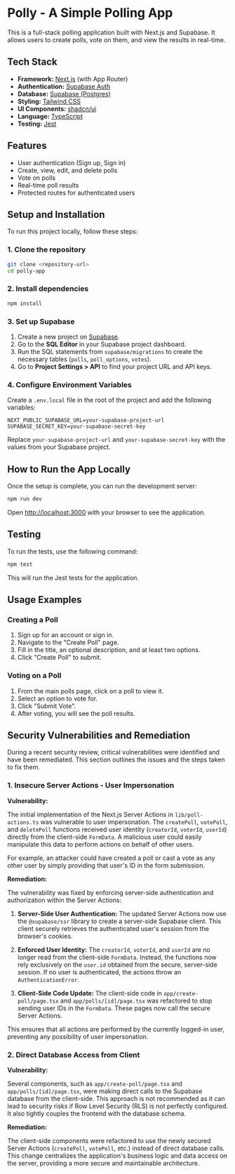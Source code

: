 # Polly - A Simple Polling App

This is a full-stack polling application built with Next.js and Supabase. It allows users to create polls, vote on them, and view the results in real-time.

## Tech Stack

-   **Framework:** [Next.js](https://nextjs.org/) (with App Router)
-   **Authentication:** [Supabase Auth](https://supabase.com/auth)
-   **Database:** [Supabase (Postgres)](https://supabase.com/database)
-   **Styling:** [Tailwind CSS](https://tailwindcss.com/)
-   **UI Components:** [shadcn/ui](https://ui.shadcn.com/)
-   **Language:** [TypeScript](https://www.typescriptlang.org/)
-   **Testing:** [Jest](https://jestjs.io/)

## Features

-   User authentication (Sign up, Sign in)
-   Create, view, edit, and delete polls
-   Vote on polls
-   Real-time poll results
-   Protected routes for authenticated users

## Setup and Installation

To run this project locally, follow these steps:

### 1. Clone the repository

```bash
git clone <repository-url>
cd polly-app
```

### 2. Install dependencies

```bash
npm install
```

### 3. Set up Supabase

1.  Create a new project on [Supabase](https://supabase.com/).
2.  Go to the **SQL Editor** in your Supabase project dashboard.
3.  Run the SQL statements from `supabase/migrations` to create the necessary tables (`polls`, `poll_options`, `votes`).
4.  Go to **Project Settings > API** to find your project URL and API keys.

### 4. Configure Environment Variables

Create a `.env.local` file in the root of the project and add the following variables:

```
NEXT_PUBLIC_SUPABASE_URL=your-supabase-project-url
SUPABASE_SECRET_KEY=your-supabase-secret-key
```

Replace `your-supabase-project-url` and `your-supabase-secret-key` with the values from your Supabase project.

## How to Run the App Locally

Once the setup is complete, you can run the development server:

```bash
npm run dev
```

Open [http://localhost:3000](http://localhost:3000) with your browser to see the application.

## Testing

To run the tests, use the following command:

```bash
npm test
```

This will run the Jest tests for the application.

## Usage Examples

### Creating a Poll

1.  Sign up for an account or sign in.
2.  Navigate to the "Create Poll" page.
3.  Fill in the title, an optional description, and at least two options.
4.  Click "Create Poll" to submit.

### Voting on a Poll

1.  From the main polls page, click on a poll to view it.
2.  Select an option to vote for.
3.  Click "Submit Vote".
4.  After voting, you will see the poll results.

## Security Vulnerabilities and Remediation

During a recent security review, critical vulnerabilities were identified and have been remediated. This section outlines the issues and the steps taken to fix them.

### 1. Insecure Server Actions - User Impersonation

**Vulnerability:**

The initial implementation of the Next.js Server Actions in `lib/poll-actions.ts` was vulnerable to user impersonation. The `createPoll`, `votePoll`, and `deletePoll` functions received user identity (`creatorId`, `voterId`, `userId`) directly from the client-side `FormData`. A malicious user could easily manipulate this data to perform actions on behalf of other users.

For example, an attacker could have created a poll or cast a vote as any other user by simply providing that user's ID in the form submission.

**Remediation:**

The vulnerability was fixed by enforcing server-side authentication and authorization within the Server Actions:

1.  **Server-Side User Authentication:** The updated Server Actions now use the `@supabase/ssr` library to create a server-side Supabase client. This client securely retrieves the authenticated user's session from the browser's cookies.

2.  **Enforced User Identity:** The `creatorId`, `voterId`, and `userId` are no longer read from the client-side `FormData`. Instead, the functions now rely exclusively on the `user.id` obtained from the secure, server-side session. If no user is authenticated, the actions throw an `AuthenticationError`.

3.  **Client-Side Code Update:** The client-side code in `app/create-poll/page.tsx` and `app/polls/[id]/page.tsx` was refactored to stop sending user IDs in the `FormData`. These pages now call the secure Server Actions.

This ensures that all actions are performed by the currently logged-in user, preventing any possibility of user impersonation.

### 2. Direct Database Access from Client

**Vulnerability:**

Several components, such as `app/create-poll/page.tsx` and `app/polls/[id]/page.tsx`, were making direct calls to the Supabase database from the client-side. This approach is not recommended as it can lead to security risks if Row Level Security (RLS) is not perfectly configured. It also tightly couples the frontend with the database schema.

**Remediation:**

The client-side components were refactored to use the newly secured Server Actions (`createPoll`, `votePoll`, etc.) instead of direct database calls. This change centralizes the application's business logic and data access on the server, providing a more secure and maintainable architecture.
